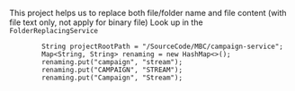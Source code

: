 This project helps us to replace both file/folder name and file content (with file text only, not apply for binary file)
Look up in the ``FolderReplacingService``

```
        String projectRootPath = "/SourceCode/MBC/campaign-service";
        Map<String, String> renaming = new HashMap<>();
        renaming.put("campaign", "stream");
        renaming.put("CAMPAIGN", "STREAM");
        renaming.put("Campaign", "Stream");
```